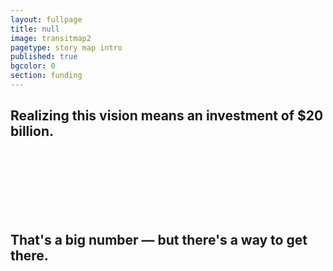 ```yaml
---
layout: fullpage
title: null
image: transitmap2
pagetype: story map intro
published: true
bgcolor: 0
section: funding
---
```


## Realizing this vision means an investment of $20 billion.
<br><br><br>
<br><br><br>
## That's a big number — but there's a way to get there.
